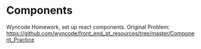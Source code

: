 # Components

Wyncode Homework, set up react components. 
Original Problem: https://github.com/wyncode/front_end_pt_resources/tree/master/Component_Practice

